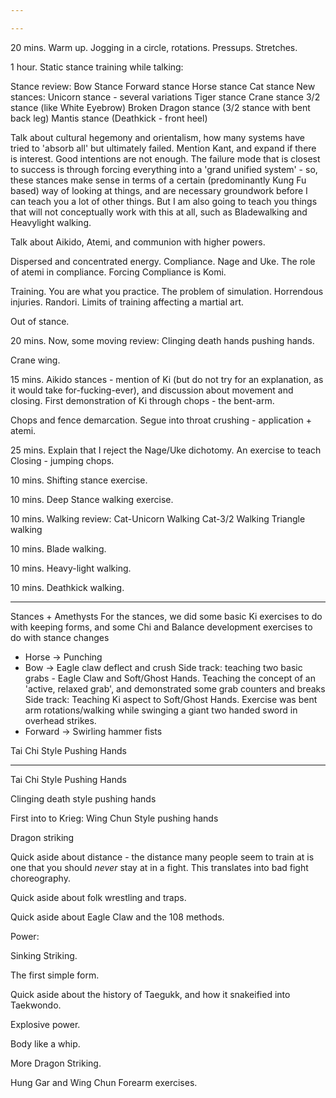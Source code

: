 ```yaml
---

---
```

20 mins.
Warm up. Jogging in a circle, rotations. Pressups. Stretches.

1 hour.
Static stance training while talking:

  Stance review:
    Bow Stance
    Forward stance
    Horse stance
    Cat stance
  New stances:
    Unicorn stance - several variations
    Tiger stance
    Crane stance
    3/2 stance (like White Eyebrow)
    Broken Dragon stance (3/2 stance with bent back leg)
    Mantis stance (Deathkick - front heel)

Talk about cultural hegemony and orientalism, how many systems have tried to 'absorb all' but ultimately failed. Mention Kant, and expand if there is interest. Good intentions are not enough. The failure mode that is closest to success is through forcing everything into a 'grand unified system' - so, these stances make sense in terms of a certain (predominantly Kung Fu based) way of looking at things, and are necessary groundwork before I can teach you a lot of other things. But I am also going to teach you things that will not conceptually work with this at all, such as Bladewalking and Heavylight walking.

Talk about Aikido, Atemi, and communion with higher powers.

Dispersed and concentrated energy. Compliance. Nage and Uke. The role of atemi in compliance. Forcing Compliance is Komi.

Training. You are what you practice. The problem of simulation. Horrendous injuries. Randori. Limits of training affecting a martial art.

Out of stance.

20 mins.
Now, some moving review:
  Clinging death hands pushing hands.

  Crane wing.

15 mins.
Aikido stances - mention of Ki (but do not try for an explanation, as it would take for-fucking-ever), and discussion about movement and closing. First demonstration of Ki through chops - the bent-arm.

Chops and fence demarcation. Segue into throat crushing - application + atemi.

25 mins.
Explain that I reject the Nage/Uke dichotomy. An exercise to teach Closing - jumping chops.

10 mins.
Shifting stance exercise.

10 mins.
Deep Stance walking exercise.

10 mins.
Walking review:
  Cat-Unicorn Walking
  Cat-3/2 Walking
  Triangle walking

10 mins.
Blade walking.

10 mins.
Heavy-light walking.

10 mins.
Deathkick walking.

---

Stances + Amethysts
  For the stances, we did some basic Ki exercises to do with keeping forms, and some Chi and Balance development exercises to do with stance changes
- Horse   -> Punching
- Bow     -> Eagle claw deflect and crush
  Side track: teaching two basic grabs - Eagle Claw and Soft/Ghost Hands.
  Teaching the concept of an 'active, relaxed grab', and demonstrated some grab counters and breaks
  Side track: Teaching Ki aspect to Soft/Ghost Hands. Exercise was bent arm rotations/walking while swinging a giant two handed sword in overhead strikes.
- Forward -> Swirling hammer fists


Tai Chi Style Pushing Hands

---

Tai Chi Style Pushing Hands

Clinging death style pushing hands

First into to Krieg: Wing Chun Style pushing hands

Dragon striking

Quick aside about distance - the distance many people seem to train at is one that you should *never* stay at in a fight. This translates into bad fight choreography.

Quick aside about folk wrestling and traps.

Quick aside about Eagle Claw and the 108 methods.

Power:

Sinking Striking.

The first simple form.

Quick aside about the history of Taegukk, and how it snakeified into Taekwondo.

Explosive power.

Body like a whip.

More Dragon Striking.

Hung Gar and Wing Chun Forearm exercises.
